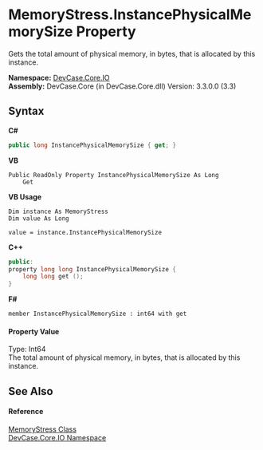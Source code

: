 # MemoryStress.InstancePhysicalMemorySize Property 
 

Gets the total amount of physical memory, in bytes, that is allocated by this instance.

**Namespace:**&nbsp;<a href="N_DevCase_Core_IO">DevCase.Core.IO</a><br />**Assembly:**&nbsp;DevCase.Core (in DevCase.Core.dll) Version: 3.3.0.0 (3.3)

## Syntax

**C#**<br />
``` C#
public long InstancePhysicalMemorySize { get; }
```

**VB**<br />
``` VB
Public ReadOnly Property InstancePhysicalMemorySize As Long
	Get
```

**VB Usage**<br />
``` VB Usage
Dim instance As MemoryStress
Dim value As Long

value = instance.InstancePhysicalMemorySize

```

**C++**<br />
``` C++
public:
property long long InstancePhysicalMemorySize {
	long long get ();
}
```

**F#**<br />
``` F#
member InstancePhysicalMemorySize : int64 with get

```


#### Property Value
Type: Int64<br />The total amount of physical memory, in bytes, that is allocated by this instance.

## See Also


#### Reference
<a href="T_DevCase_Core_IO_MemoryStress">MemoryStress Class</a><br /><a href="N_DevCase_Core_IO">DevCase.Core.IO Namespace</a><br />